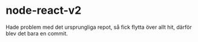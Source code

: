 # node-react-v2
Hade problem med det ursprungliga repot, så fick flytta över allt hit, därför blev det bara en commit.
